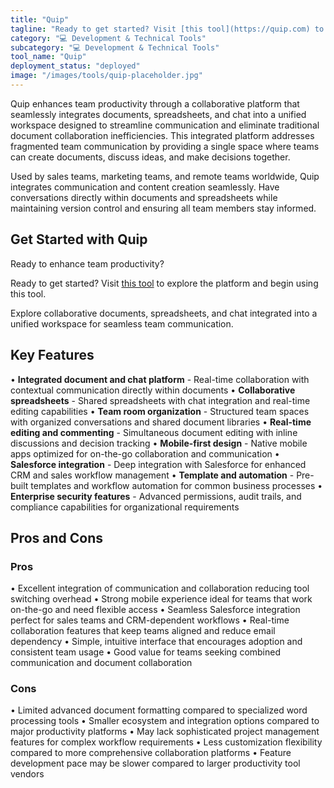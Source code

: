 ```yaml
---
title: "Quip"
tagline: "Ready to get started? Visit [this tool](https://quip.com) to explore the platform and begin using this tool...."
category: "💻 Development & Technical Tools"
subcategory: "💻 Development & Technical Tools"
tool_name: "Quip"
deployment_status: "deployed"
image: "/images/tools/quip-placeholder.jpg"
---
```

Quip enhances team productivity through a collaborative platform that seamlessly integrates documents, spreadsheets, and chat into a unified workspace designed to streamline communication and eliminate traditional document collaboration inefficiencies. This integrated platform addresses fragmented team communication by providing a single space where teams can create documents, discuss ideas, and make decisions together.

Used by sales teams, marketing teams, and remote teams worldwide, Quip integrates communication and content creation seamlessly. Have conversations directly within documents and spreadsheets while maintaining version control and ensuring all team members stay informed.

## Get Started with Quip

Ready to enhance team productivity?

Ready to get started? Visit [this tool](https://quip.com) to explore the platform and begin using this tool.

Explore collaborative documents, spreadsheets, and chat integrated into a unified workspace for seamless team communication.

## Key Features

• **Integrated document and chat platform** - Real-time collaboration with contextual communication directly within documents
• **Collaborative spreadsheets** - Shared spreadsheets with chat integration and real-time editing capabilities
• **Team room organization** - Structured team spaces with organized conversations and shared document libraries
• **Real-time editing and commenting** - Simultaneous document editing with inline discussions and decision tracking
• **Mobile-first design** - Native mobile apps optimized for on-the-go collaboration and communication
• **Salesforce integration** - Deep integration with Salesforce for enhanced CRM and sales workflow management
• **Template and automation** - Pre-built templates and workflow automation for common business processes
• **Enterprise security features** - Advanced permissions, audit trails, and compliance capabilities for organizational requirements

## Pros and Cons

### Pros
• Excellent integration of communication and collaboration reducing tool switching overhead
• Strong mobile experience ideal for teams that work on-the-go and need flexible access
• Seamless Salesforce integration perfect for sales teams and CRM-dependent workflows
• Real-time collaboration features that keep teams aligned and reduce email dependency
• Simple, intuitive interface that encourages adoption and consistent team usage
• Good value for teams seeking combined communication and document collaboration

### Cons
• Limited advanced document formatting compared to specialized word processing tools
• Smaller ecosystem and integration options compared to major productivity platforms
• May lack sophisticated project management features for complex workflow requirements
• Less customization flexibility compared to more comprehensive collaboration platforms
• Feature development pace may be slower compared to larger productivity tool vendors